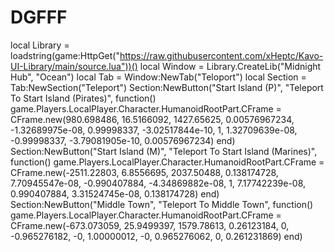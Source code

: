# DGFFF
local Library = loadstring(game:HttpGet("https://raw.githubusercontent.com/xHeptc/Kavo-UI-Library/main/source.lua"))() local Window = Library.CreateLib("Midnight Hub", "Ocean")  local Tab = Window:NewTab("Teloport") local Section = Tab:NewSection("Teleport") Section:NewButton("Start Island (P)", "Teleport To Start Island (Pirates)", function()     game.Players.LocalPlayer.Character.HumanoidRootPart.CFrame = CFrame.new(980.698486, 16.5166092, 1427.65625, 0.00576967234, -1.32689975e-08, 0.99998337, -3.02517844e-10, 1, 1.32709639e-08, -0.99998337, -3.79081905e-10, 0.00576967234) end)  Section:NewButton("Start Island (M)", "Teleport To Start Island (Marines)", function()     game.Players.LocalPlayer.Character.HumanoidRootPart.CFrame = CFrame.new(-2511.22803, 6.8556695, 2037.50488, 0.138174728, 7.70945547e-08, -0.990407884, -4.34869882e-08, 1, 7.17742239e-08, 0.990407884, 3.31524745e-08, 0.138174728) end)  Section:NewButton("Middle Town", "Teleport To Middle Town", function()     game.Players.LocalPlayer.Character.HumanoidRootPart.CFrame = CFrame.new(-673.073059, 25.9499397, 1579.78613, 0.26123184, 0, -0.965276182, -0, 1.00000012, -0, 0.965276062, 0, 0.261231869) end)
